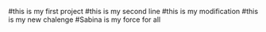 #this is my first project
#this is my second line
#this is my modification
#this is my new chalenge
#Sabina is my force for all
